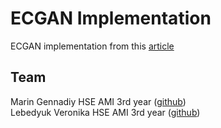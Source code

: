 # ECGAN Implementation

ECGAN implementation from this [article](https://arxiv.org/pdf/2003.13898.pdf)

## Team

Marin Gennadiy HSE AMI 3rd year ([github](https://github.com/gennadiymarin))\
Lebedyuk Veronika  HSE AMI 3rd year ([github](https://github.com/nikalebed))
